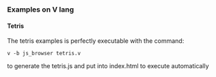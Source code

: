 ### Examples on V lang

#### Tetris
  The tetris examples is perfectly executable with the command:

  `v -b js_browser tetris.v`

  to generate the tetris.js and put into index.html to execute automatically